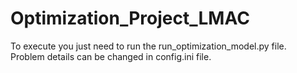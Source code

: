# Optimization_Project_LMAC
To execute you just need to run the run_optimization_model.py file.\
Problem details can be changed in config.ini file.